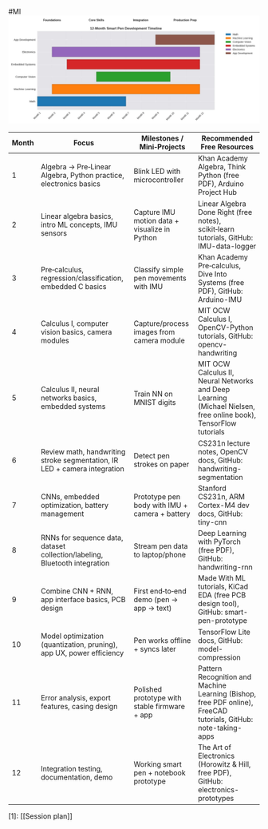 #Ml
![img](IMG-20251006-WA0018.jpg)

| Month | Focus | Milestones / Mini‑Projects | Recommended Free Resources |
|-------|-------|-----------------------------|-----------------------------|
| 1 | Algebra → Pre‑Linear Algebra, Python practice, electronics basics | Blink LED with microcontroller | Khan Academy Algebra, Think Python (free PDF), Arduino Project Hub |
| 2 | Linear algebra basics, intro ML concepts, IMU sensors | Capture IMU motion data + visualize in Python | Linear Algebra Done Right (free notes), scikit‑learn tutorials, GitHub: IMU-data-logger |
| 3 | Pre‑calculus, regression/classification, embedded C basics | Classify simple pen movements with IMU | Khan Academy Pre‑calculus, Dive Into Systems (free PDF), GitHub: Arduino-IMU |
| 4 | Calculus I, computer vision basics, camera modules | Capture/process images from camera module | MIT OCW Calculus I, OpenCV-Python tutorials, GitHub: opencv-handwriting |
| 5 | Calculus II, neural networks basics, embedded systems | Train NN on MNIST digits | MIT OCW Calculus II, Neural Networks and Deep Learning (Michael Nielsen, free online book), TensorFlow tutorials |
| 6 | Review math, handwriting stroke segmentation, IR LED + camera integration | Detect pen strokes on paper | CS231n lecture notes, OpenCV docs, GitHub: handwriting-segmentation |
| 7 | CNNs, embedded optimization, battery management | Prototype pen body with IMU + camera + battery | Stanford CS231n, ARM Cortex-M4 dev docs, GitHub: tiny-cnn |
| 8 | RNNs for sequence data, dataset collection/labeling, Bluetooth integration | Stream pen data to laptop/phone | Deep Learning with PyTorch (free PDF), GitHub: handwriting-rnn |
| 9 | Combine CNN + RNN, app interface basics, PCB design | First end‑to‑end demo (pen → app → text) | Made With ML tutorials, KiCad EDA (free PCB design tool), GitHub: smart-pen-prototype |
| 10 | Model optimization (quantization, pruning), app UX, power efficiency | Pen works offline + syncs later | TensorFlow Lite docs, GitHub: model-compression |
| 11 | Error analysis, export features, casing design | Polished prototype with stable firmware + app | Pattern Recognition and Machine Learning (Bishop, free PDF online), FreeCAD tutorials, GitHub: note-taking-apps |
| 12 | Integration testing, documentation, demo | Working smart pen + notebook prototype | The Art of Electronics (Horowitz & Hill, free PDF), GitHub: electronics-prototypes |[^1]

[1]: [[Session plan]]
[^2]: [[Gnatt Timeline + code]]
[^3]: [[README]]
[^4]: [[Skills Needed]]

